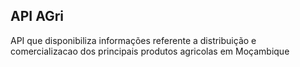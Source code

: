 

## API AGri

API que disponibiliza informações referente a distribuição e comercializacao dos principais produtos agricolas em Moçambique
